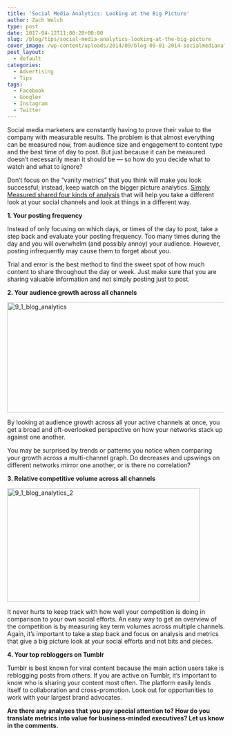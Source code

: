 ```yaml
---
title: 'Social Media Analytics: Looking at the Big Picture'
author: Zach Welch
type: post
date: 2017-04-12T11:00:28+00:00
slug: /blog/tips/social-media-analytics-looking-at-the-big-picture
cover_image: /wp-content/uploads/2014/09/blog-09-01-2014-socialmedianalyticslookingatthebigpicture.jpg
post_layout:
  - default
categories:
  - Advertising
  - Tips
tags:
  - Facebook
  - Google+
  - Instagram
  - Twitter
---
```


Social media marketers are constantly having to prove their value to the company with measurable results. The problem is that almost everything can be measured now, from audience size and engagement to content type and the best time of day to post. But just because it can be measured doesn’t necessarily mean it should be &#8212; so how do you decide what to watch and what to ignore?

Don’t focus on the “vanity metrics” that you think will make you look successful; instead, keep watch on the bigger picture analytics. [Simply Measured shared four kinds of analysis][1] that will help you take a different look at your social channels and look at things in a different way.

**1. Your posting frequency**

Instead of only focusing on which days, or times of the day to post, take a step back and evaluate your posting frequency. Too many times during the day and you will overwhelm (and possibly annoy) your audience. However, posting infrequently may cause them to forget about you.

Trial and error is the best method to find the sweet spot of how much content to share throughout the day or week. Just make sure that you are sharing valuable information and not simply posting just to post.

**2. Your audience growth across all channels**

[<img class="aligncenter size-full wp-image-810" src="/wp-content/uploads/2014/08/Screen-Shot-2014-06-26-at-11.18.25-AM.png" alt="9_1_blog_analytics" width="606" height="255" srcset="/wp-content/uploads/2014/08/Screen-Shot-2014-06-26-at-11.18.25-AM.png 606w, /wp-content/uploads/2014/08/Screen-Shot-2014-06-26-at-11.18.25-AM-300x126.png 300w, /wp-content/uploads/2014/08/Screen-Shot-2014-06-26-at-11.18.25-AM-180x75.png 180w" sizes="(max-width: 606px) 100vw, 606px" />][2]

By looking at audience growth across all your active channels at once, you get a broad and oft-overlooked perspective on how your networks stack up against one another.

You may be surprised by trends or patterns you notice when comparing your growth across a multi-channel graph. Do decreases and upswings on different networks mirror one another, or is there no correlation?

**3. Relative competitive volume across all channels**

[<img class="aligncenter size-full wp-image-811" src="/wp-content/uploads/2014/08/Screen-Shot-2014-06-26-at-11.29.05-AM.png" alt="9_1_blog_analytics_2" width="446" height="263" srcset="/wp-content/uploads/2014/08/Screen-Shot-2014-06-26-at-11.29.05-AM.png 446w, /wp-content/uploads/2014/08/Screen-Shot-2014-06-26-at-11.29.05-AM-300x176.png 300w, /wp-content/uploads/2014/08/Screen-Shot-2014-06-26-at-11.29.05-AM-180x106.png 180w" sizes="(max-width: 446px) 100vw, 446px" />][3]

It never hurts to keep track with how well your competition is doing in comparison to your own social efforts. An easy way to get an overview of the competition is by measuring key term volumes across multiple channels. Again, it’s important to take a step back and focus on analysis and metrics that give a big picture look at your social efforts and not bits and pieces.

**4. Your top rebloggers on Tumblr**

Tumblr is best known for viral content because the main action users take is reblogging posts from others. If you are active on Tumblr, it’s important to know who is sharing your content most often. The platform easily lends itself to collaboration and cross-promotion. Look out for opportunities to work with your largest brand advocates.

**Are there any analyses that you pay special attention to? How do you translate metrics into value for business-minded executives? Let us know in the comments.**

[1]: http://simplymeasured.com/blog/2014/06/27/4-overlooked-types-of-social-media-analysis/
[2]: /wp-content/uploads/2014/08/Screen-Shot-2014-06-26-at-11.18.25-AM.png
[3]: /wp-content/uploads/2014/08/Screen-Shot-2014-06-26-at-11.29.05-AM.png
